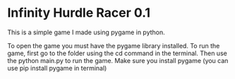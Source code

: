 # Infinity Hurdle Racer 0.1
This is a simple game I made using pygame in python.

To open the game you must have the pygame library installed.
To run the game, first go to the folder using the cd command in the terminal. Then use the python main.py to run the game.
Make sure you install pygame (you can use pip install pygame in terminal)
